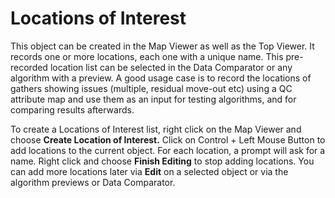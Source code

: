 # Locations of Interest

This object can be created in the Map Viewer as well as the Top Viewer. It records one or more locations, each one with a unique name. This pre-recorded location list can be selected in the Data Comparator or any algorithm with a preview. A good usage case is to record the locations of gathers showing issues \(multiple, residual move-out etc\) using a QC attribute map and use them as an input for testing algorithms, and for comparing results afterwards.

To create a Locations of Interest list, right click on the Map Viewer and choose **Create Location of Interest.** Click on Control + Left Mouse Button to add locations to the current object. For each location, a prompt will ask for a name. Right click and choose **Finish Editing** to stop adding locations. You can add more locations later via **Edit** on a selected object or via the algorithm previews or Data Comparator.

